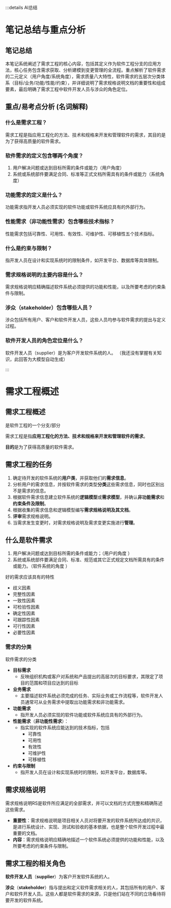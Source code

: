 :::details AI总结



# 笔记总结与重点分析
## 笔记总结
本笔记系统阐述了需求工程的核心内容，包括其定义作为软件工程分支的应用方法，核心任务包含需求获取、分析建模到变更管理的全流程。重点解析了软件需求的二元定义（用户角度/系统角度），需求质量八大特性，软件需求的五层次分类体系（目标/业务/功能/性能/约束），并详细说明了需求规格说明文档的重要性和组成要素，最后明确了需求工程中软件开发人员与涉众的角色定位。

## 重点/易考点分析 (名词解释)

### 什么是需求工程？
需求工程是指应用工程化的方法、技术和规格来开发和管理软件的需求，其目的是为了获得高质量的软件需求。

### 软件需求的定义包含哪两个角度？
1. 用户解决问题或达到目标所需的条件或能力（用户角度）
2. 系统或系统部件要满足合同、标准等正式文档所需具有的条件或能力（系统角度）

### 功能需求的定义是什么？
功能需求指开发人员必须实现的软件功能或软件系统应具有的外部行为。

### 性能需求（非功能性需求）包含哪些技术指标？
性能需求包括可靠性、可用性、有效性、可维护性、可移植性五个技术指标。

### 什么是约束与限制？
指开发人员在设计和实现系统时的限制条件，如开发平台、数据库等具体限制。

### 需求规格说明的主要内容是什么？
需求规格说明应精确描述软件系统必须提供的功能和性能，以及所要考虑的约束条件与限制。

### 涉众（stakeholder）包含哪些人员？
涉众包括所有用户、客户和软件开发人员，这些人员均参与软件需求的提出与定义过程。

### 软件开发人员的角色定位是什么？
软件开发人员（supplier）是为客户开发软件系统的人。
（我还没有掌握有关知识，此回答为大模型自动生成）

:::
# 需求工程概述

## 需求工程概述


是软件工程的一个分支/部分


需求工程是指**应用工程化的方法、技术和规格来开发和管理软件的需求**。

**目的**是为了获得高质量的软件需求。

## 需求工程的任务

1. 确定待开发的软件系统的**用户类**，并获取他们的**需求信息**。
2. 分析用户的需求信息，并按软件需求的类型**分类**这些需求信息，同时也区别出不是需求的信息。
3. 根据软件需求信息建立软件系统的**逻辑模型**或**需求模型**，并确认**非功能需求**和**约束条件及限制**。
4. 根据收集的需求信息和逻辑模型编写**需求规格说明及其文档**。
5. **评审**需求规格说明。
6. 当需求发生变更时，对需求规格说明及需求变更实施进行**管理**。

## 什么是软件需求

1. 用户解决问题或达到目标所需的条件或能力；（用户的角度 ）
2. 系统或系统部件要满足合同、标准、规范或其它正式规定文档所需具有的条件或能力。（软件系统的角度 ）

好的需求应该具有的特性
- 歧义因素
- 完整性因素
- 一致性因素
- 可检验性因素
- 确定性因素
- 可跟踪性因素
- 可行性因素
- 必要性因素

### 需求的分类

软件需求的分类
- **目标需求**
  - 反映组织机构或客户对系统和产品提出的高层次的目标要求，其限定了项目的范围和项目应达到的目标
- **业务需求**
  - 主要描述软件系统必须完成的任务、实际业务或工作流程等，软件开发人员通常可从业务需求中提取出功能需求和非功能需求。
- **功能需求**
  - 指开发人员必须实现的软件功能或软件系统应具有的外部行为。
- **性能需求**（**非功能性需求**）：
  - 指实现的软件系统应能达到的技术指标，包括
    - 可靠性
    - 可用性
    - 有效性
    - 可维护性
    - 可移植性
- **约束与限制**
  - 指开发人员在设计和实现系统时的限制，如开发平台，数据库等。

## 需求规格说明

需求规格说明RS是软件所应满足的全部需求，并可以文档的方式完整和精确陈述这些需求。

- **重要性**：需求规格说明是项目相关人员对将要开发的软件系统所达成的共识，是进行系统设计、实现、测试和验收的基本依据，也是整个软件开发过程中最重要的文档。
- **内容**：需求规格说明应精确地描述一个软件系统必须提供的功能和性能，以及所要考虑的约束条件与限制。

## 需求工程的相关角色

**软件开发人员**（**supplier**）为客户开发软件系统的人。

**涉众**（**stakeholder**）指与提出和定义软件需求相关的人，其包括所有的用户、客户和软件开发人员。这些人都是软件需求的来源，只是他们站在不同的立场看待将要开发的软件系统。
